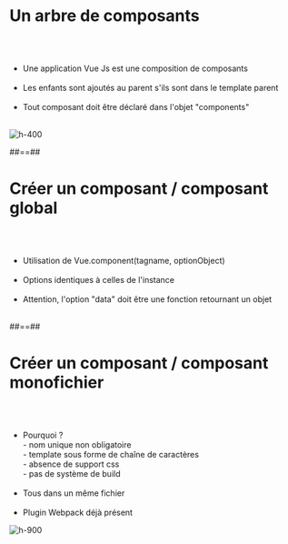 <!-- .slide: class="sfeir-basic-slide" -->
# Un arbre de composants
<br><br>
<div class="inline-flex">
    <div>
        <ul>
            <li>Une application Vue Js est une composition de composants</li><br>
            <li>Les enfants sont ajoutés au parent s'ils sont dans le template parent</li><br>
            <li>Tout composant doit être déclaré dans l'objet "components"</li><br>
        </ul>
    </div>
    <div>
        <img alt="h-400" src="assets/images/school/components/child_component.png">
    </div>
</div>

##==##

<!-- .slide: class="sfeir-basic-slide" -->
# Créer un composant / composant global
<br><br>
<ul>
    <li>Utilisation de Vue.component(tagname, optionObject)</li><br>
    <li>Options identiques à celles de l'instance</li><br>
    <li>Attention, l'option "data" doit être une fonction retournant un objet</li><br>
</ul>

##==##

<!-- .slide: class="sfeir-basic-slide" -->
# Créer un composant / composant monofichier
<br><br>
<div class="inline-flex">
    <div class="half">
        <ul>
            <li>Pourquoi ? <br>
             - nom unique non obligatoire<br>
             - template sous forme de chaîne de caractères<br>
             - absence de support css<br>
             - pas de système de build<br>
            </li><br>
            <li>
                Tous dans un même fichier
            </li><br>
            <li>Plugin Webpack déjà présent</li>
        <ul>
    </div>
    <div>
        <img alt="h-900" src="assets/images/school/components/mono_fichier.png">
    </div>
</div>

